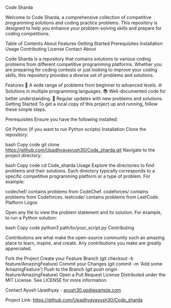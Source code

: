 Code Sharda

Welcome to Code Sharda, a comprehensive collection of competitive programming solutions and coding practice problems. This repository is designed to help you enhance your problem-solving skills and prepare for coding competitions.

Table of Contents
About
Features
Getting Started
Prerequisites
Installation
Usage
Contributing
License
Contact
About

Code Sharda is a repository that contains solutions to various coding problems from different competitive programming platforms. Whether you are preparing for coding contests or just looking to improve your coding skills, this repository provides a diverse set of problems and solutions.

Features
📝 A wide range of problems from beginner to advanced levels.
🌐 Solutions in multiple programming languages.
📚 Well-documented code for better understanding.
🔄 Regular updates with new problems and solutions.
Getting Started
To get a local copy of this project up and running, follow these simple steps.

Prerequisites
Ensure you have the following installed:

Git
Python (if you want to run Python scripts)
Installation
Clone the repository:

bash
Copy code
git clone https://github.com/Upadhyayayush30/Code_sharda.git
Navigate to the project directory:

bash
Copy code
cd Code_sharda
Usage
Explore the directories to find problems and their solutions. Each directory typically corresponds to a specific competitive programming platform or a type of problem. For example:

codechef/ contains problems from CodeChef.
codeforces/ contains problems from Codeforces.
leetcode/ contains problems from LeetCode.
Platform Logos




Open any file to view the problem statement and its solution. For example, to run a Python solution:

bash
Copy code
python3 path/to/your_script.py
Contributing

Contributions are what make the open-source community such an amazing place to learn, inspire, and create. Any contributions you make are greatly appreciated.

Fork the Project
Create your Feature Branch (git checkout -b feature/AmazingFeature)
Commit your Changes (git commit -m 'Add some AmazingFeature')
Push to the Branch (git push origin feature/AmazingFeature)
Open a Pull Request
License
Distributed under the MIT License. See LICENSE for more information.

Contact
Ayush Upadhyay - ayush30.up@example.com

Project Link: https://github.com/Upadhyayayush30/Code_sharda

